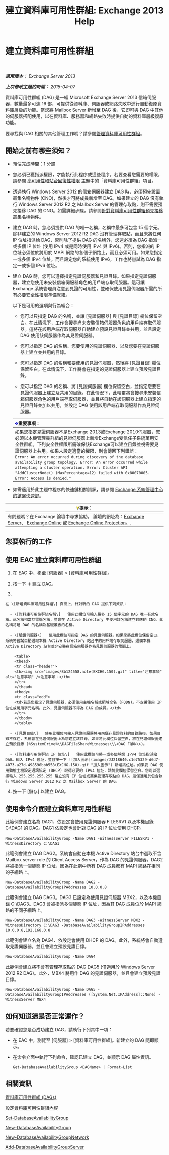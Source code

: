 ﻿---
title: '建立資料庫可用性群組: Exchange 2013 Help'
TOCTitle: 建立資料庫可用性群組
ms:assetid: d6b98299-e203-488b-af73-50753fe152c8
ms:mtpsurl: https://technet.microsoft.com/zh-tw/library/Dd351172(v=EXCHG.150)
ms:contentKeyID: 50474354
ms.date: 05/21/2018
mtps_version: v=EXCHG.150
ms.translationtype: MT
---

# 建立資料庫可用性群組

 

_**適用版本：** Exchange Server 2013_

_**上次修改主題的時間：** 2015-04-07_

資料庫可用性群組 (DAG) 是一組 Microsoft Exchange Server 2013 信箱伺服器，數量最多可達 16 部，可提供從資料庫、伺服器或網路失敗中進行自動復原資料庫層級的功能。當您將 Mailbox Server 新增至 DAG 後，它即可與 DAG 中其他的伺服器搭配使用，以在資料庫、服務器和網路失敗時提供自動的資料庫層級復原功能。

要尋找與 DAG 相關的其他管理工作嗎？請參閱[管理資料庫可用性群組](managing-database-availability-groups-exchange-2013-help.md)。

## 開始之前有哪些須知？

  - 預估完成時間：1 分鐘

  - 您必須已獲指派權限，才能執行此程序或這些程序。若要查看您需要的權限，請參閱 [高可用性和站台回復性權限](high-availability-and-site-resilience-permissions-exchange-2013-help.md) 主題中的「資料庫可用性群組」項目。

  - 透過執行 Windows Server 2012 的信箱伺服器建立 DAG 時，必須預先設置叢集名稱物件 (CNO)，然後才可將成員新增至 DAG。如果建立的 DAG 沒有執行 Windows Server 2012 R2 之 Mailbox Server 的管理存取點，則不需要預先接移 DAG 的 CNO。如需詳細步驟，請參閱[針對資料庫可用性群組預先接移叢集名稱物件](pre-stage-the-cluster-name-object-for-a-database-availability-group-exchange-2013-help.md)。

  - 建立 DAG 時，您必須提供 DAG 的唯一名稱，名稱中最多可包含 15 個字元。除非建立的 Windows Server 2012 R2 DAG 沒有管理存取點，而且未將任何 IP 位址指派給 DAG，否則除了提供 DAG 的名稱外，您還必須為 DAG 指派一或多個 IP 位址 (使用 IPv4 或是同時使用 IPv4 與 IPv6)。否則，您指派的 IP 位址必須位於將用於 MAPI 網路的各個子網路上，而且必須可用。如果您指定一或多個 IPv4 位址，而且設定您的系統使用 IPv6，工作也將嘗試為 DAG 指定一或多個 IPv6 位址。

  - 建立 DAG 時，您可以選擇指定見證伺服器和見證目錄。如果指定見證伺服器，建立您使用未安裝信箱伺服器角色的用戶端存取伺服器。這可讓 Exchange 系統管理員注意到見證的可用性，並確保使用見證伺服器所需的所有必要安全性權限準備就緒。
    
    以下是可用的選項與行為組合：
    
      - 您可以只指定 DAG 的名稱，並讓 \[見證伺服器\] 與 \[見證目錄\] 欄位保留空白。在此情況下，工作會搜尋尚未安裝信箱伺服器角色的用戶端存取伺服器。這將在該用戶端存取伺服器自動建立預設見證目錄並共用，並且設定 DAG 使用該伺服器作為其見證伺服器。
    
      - 您可以指定 DAG 的名稱、您要使用的見證伺服器、以及您要在見證伺服器上建立並共用的目錄。
    
      - 您可以指定 DAG 的名稱和要使用的見證伺服器，然後將 \[見證目錄\] 欄位保留空白。在此情況下，工作將會在指定的見證伺服器上建立預設見證目錄。
    
      - 您可以指定 DAG 的名稱、將 \[見證伺服器\] 欄位保留空白，並指定您要在見證伺服器上建立及共用的目錄。在此情況下，此精靈將會搜尋未安裝信箱伺服器角色的用戶端存取伺服器，並且將自動在該伺服器上建立指定的見證目錄並加以共用，並設定 DAG 使用該用戶端存取伺服器作為見證伺服器。
    
    <table>
    <thead>
    <tr class="header">
    <th><img src="images/Bb124558.important(EXCHG.150).gif" title="重要事項" alt="重要事項" />重要事項：</th>
    </tr>
    </thead>
    <tbody>
    <tr class="odd">
    <td>如果您指定見證伺服器不是Exchange 2013或Exchange 2010伺服器，您必須以本機管理員群組的見證伺服器上新增Exchange受信任子系統萬用安全性群組。下列安全性權限所需確保該Exchange可以建立目錄並視需要見證伺服器上共用。如果未設定適當的權限，則會傳回下列錯誤：<br />
    <code>Error: An error occurred during discovery of the database availability group topology. Error: An error occurred while attempting a cluster operation. Error: Cluster API &quot;AddClusterNode() (MaxPercentage=12) failed with 0x80070005. Error: Access is denied.&quot;</code></td>
    </tr>
    </tbody>
    </table>


  - 如需適用於此主題中程序的快速鍵相關資訊，請參閱 [Exchange 系統管理中心的鍵盤快速鍵](keyboard-shortcuts-in-the-exchange-admin-center-exchange-online-protection-help.md)。

<table>
<thead>
<tr class="header">
<th><img src="images/Bb124558.tip(EXCHG.150).gif" title="提示" alt="提示" />提示：</th>
</tr>
</thead>
<tbody>
<tr class="odd">
<td>有問題嗎？在 Exchange 論壇中尋求協助。 論壇的網址為：<a href="https://go.microsoft.com/fwlink/p/?linkid=60612">Exchange Server</a>、 <a href="https://go.microsoft.com/fwlink/p/?linkid=267542">Exchange Online</a> 或 <a href="https://go.microsoft.com/fwlink/p/?linkid=285351">Exchange Online Protection</a>。.</td>
</tr>
</tbody>
</table>


## 您要執行的工作

## 使用 EAC 建立資料庫可用性群組

1.  在 EAC 中，移至 \[伺服器\] \> \[資料庫可用性群組\]。

2.  按一下 ![加入圖示](images/JJ218640.c1e75329-d6d7-4073-a27d-498590bbb558(EXCHG.150).gif "加入圖示") 建立 DAG。

3.  
    
    在 \[新增資料庫可用性群組\] 頁面上，針對新的 DAG 提供下列資訊：
    
      - \[資料庫可用性群組名稱\]   使用此欄位可輸入最多 15 個字元的 DAG 唯一有效名稱。此名稱相當於電腦名稱，並會在 Active Directory 中使用該名稱建立對應的 CNO。此名稱將是 DAG 的名稱及基礎叢級的名稱。
    
      - \[驗證伺服器\]   使用此欄位可指定 DAG 的見證伺服器。如果您將此欄位保留空白，系統將嘗試自動選取本機 Active Directory 站台中的用戶端存取伺服器，這個本機 Active Directory 站台並非安裝在信箱伺服器作為見證伺服器的電腦上。
        
        <table>
        <thead>
        <tr class="header">
        <th><img src="images/Bb124558.note(EXCHG.150).gif" title="注意事項" alt="注意事項" />注意事項：</th>
        </tr>
        </thead>
        <tbody>
        <tr class="odd">
        <td>若是您指定了見證伺服器，必須使用主機名稱或網域全名 (FQDN)。不支援使用 IP 位址或萬用字元名稱。此外，見證伺服器不得為 DAG 的成員。</td>
        </tr>
        </tbody>
        </table>
    
      - \[見證目錄\]   使用此欄位可輸入見證伺服器將用來儲存見證資料的目錄路徑。如果目錄不存在，系統會在見證伺服器上為您建立該目錄。如果將此欄位保留空白，將在見證伺服器建立預設目錄 (%SystemDrive%\\DAGFileShareWitnesses\\\<DAG FQDN\>)。
    
      - \[資料庫可用性群組 IP 位址\]   使用此欄位可將一或多個靜態 IPv4 位址指派給 DAG。輸入 IPv4 位址，並且按一下 ![加入圖示](images/JJ218640.c1e75329-d6d7-4073-a27d-498590bbb558(EXCHG.150).gif "加入圖示") 新增該位址。如果要 DAG 使用動態主機設定通訊協定 (DHCP) 取得必要的 IPv4 位址，請將此欄位保留空白。您可以選擇輸入 255.255.255.255 建立沒有 IP 位址或叢集管理存取點的 DAG，這僅適用於包含執行 Windows Server 2012 R2 之 Mailbox Server 的 DAG。

4.  按一下 \[儲存\] 以建立 DAG。

## 使用命令介面建立資料庫可用性群組

此範例會建立名為 DAG1、依設定會使用見證伺服器 FILESRV1 以及本機目錄 C:\\DAG1 的 DAG。DAG1 依設定也會針對 DAG 的 IP 位址使用 DHCP。

    New-DatabaseAvailabilityGroup -Name DAG1 -WitnessServer FILESRV1 -WitnessDirectory C:\DAG1

此範例會建立 DAG DAG2。系統會自動在本機 Active Directory 站台中選取不含 Mailbox server role 的 Client Access Server，作為 DAG 的見證伺服器。DAG2 將被指派一個靜態 IP 位址，因為在此例中所有 DAG 成員都有 MAPI 網路在相同的子網路上。

    New-DatabaseAvailabilityGroup -Name DAG2 -DatabaseAvailabilityGroupIPAddresses 10.0.0.8

此範例會建立 DAG DAG3。DAG3 已設定為使用見證伺服器 MBX2，以及本機目錄 C:\\DAG3。DAG3 會被指派多個靜態 IP 位址，因為其 DAG 成員位於 MAPI 網路的不同子網路上。

    New-DatabaseAvailabilityGroup -Name DAG3 -WitnessServer MBX2 -WitnessDirectory C:\DAG3 -DatabaseAvailabilityGroupIPAddresses 10.0.0.8,192.168.0.8

此範例會建立名為 DAG4、依設定會使用 DHCP 的 DAG。此外，系統將會自動選取見證伺服器，並且會建立預設見證目錄。

    New-DatabaseAvailabilityGroup -Name DAG4

此範例會建立將不會有管理存取點的 DAG DAG5 (僅適用於 Windows Server 2012 R2 DAG)。此外，MBX4 將用作 DAG 的見證伺服器，並且會建立預設見證目錄。

    New-DatabaseAvailabilityGroup -Name DAG5 -DatabaseAvailabilityGroupIPAddresses ([System.Net.IPAddress]::None) -WitnessServer MBX4

## 如何知道這是否正常運作？

若要確認您是否成功建立 DAG，請執行下列其中一項：

  - 在 EAC 中，瀏覽至 \[伺服器\] \> \[資料庫可用性群組\]。新建立的 DAG 隨即顯示。

  - 在命令介面中執行下列命令，確認已建立 DAG，並顯示 DAG 屬性資訊。
    
        Get-DatabaseAvailabilityGroup <DAGName> | Format-List

## 相關資訊

[資料庫可用性群組 (DAGs)](database-availability-groups-dags-exchange-2013-help.md)

[設定資料庫可用性群組內容](configure-database-availability-group-properties-exchange-2013-help.md)

[Set-DatabaseAvailabilityGroup](https://technet.microsoft.com/zh-tw/library/dd297934\(v=exchg.150\))

[New-DatabaseAvailabilityGroup](https://technet.microsoft.com/zh-tw/library/dd351107\(v=exchg.150\))

[New-DatabaseAvailabilityGroupNetwork](https://technet.microsoft.com/zh-tw/library/dd335225\(v=exchg.150\))

[Add-DatabaseAvailabilityGroupServer](https://technet.microsoft.com/zh-tw/library/dd298049\(v=exchg.150\))

